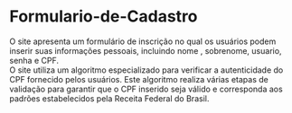 # Formulario-de-Cadastro
O site apresenta um formulário de inscrição no qual os usuários podem inserir suas informações pessoais, incluindo nome , sobrenome, usuario, senha e CPF.  
O site utiliza um algoritmo especializado para verificar a autenticidade do CPF fornecido pelos usuários. Este algoritmo realiza várias etapas de validação para garantir que o CPF inserido seja válido e corresponda aos padrões estabelecidos pela Receita Federal do Brasil.
